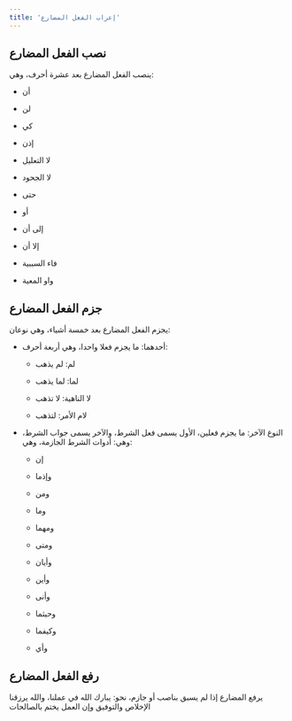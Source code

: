 ```yaml
---
title: 'إعراب الفعل المضارع'
---
```


## نصب الفعل المضارع

ينصب الفعل المضارع بعد عشرة أحرف، وهي:

- أن

- لن

- كي

- إذن

- لا التعليل

- لا الجحود

- حتى

- أو

- إلى أن

- إلا أن

- فاء السببية

- واو المعية

## جزم الفعل المضارع

يجزم الفعل المضارع بعد خمسة أشياء، وهي نوعان:

- أحدهما: ما يجزم فعلا واحدا، وهي أربعة أحرف:
  
  - لم: لم يذهب
  
  - لما: لما يذهب
  
  - لا الناهية: لا تذهب
  
  - لام الأمر: لتذهب

- النوع الآخر: ما يجزم فعلين، الأول يسمى فعل الشرط، والآخر يسمى جواب الشرط، وهي: أدوات الشرط الجازمة، وهي:
  
  - إن
  
  - وإذما
  
  - ومن
  
  - وما
  
  - ومهما
  
  - ومتى
  
  - وأيان
  
  - وأين
  
  - وأنى
  
  - وحيثما
  
  - وكيفما
  
  - وأي

## رفع الفعل المضارع

يرفع المضارع إذا لم يسبق بناصب أو جازم، نحو: يبارك الله في عملنا، والله يرزقنا الإخلاص والتوفيق وإن العمل يختم بالصالحات
